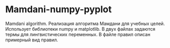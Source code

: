 # Mamdani-numpy-pyplot
Mamdani algorithm. Реализация алгоритма Мамдани для учебных целей.
Использует библиотеки numpy и matplotlib.
В двух файлах задаются термы для лингвистических переменных.
В файле правил описан примерный вид правил.
